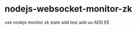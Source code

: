 nodejs-websocket-monitor-zk
===========================

use nodejs monitor zk state
add test
add uu
ADD EE
